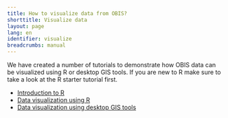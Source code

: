 ```yaml
---
title: How to visualize data from OBIS?
shorttitle: Visualize data
layout: page
lang: en
identifier: visualize
breadcrumbs: manual
---
```


We have created a number of tutorials to demonstrate how OBIS data can be visualized using R or desktop GIS tools. If you are new to R make sure to take a look at the R starter tutorial first.

- [Introduction to R](/manual/intror)
- [Data visualization using R](/manual/visualization)
- [Data visualization using desktop GIS tools](/manual/desktopgis)
